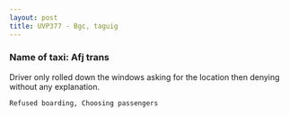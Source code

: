 ```yaml
---
layout: post
title: UVP377 - Bgc, taguig
---
```


### Name of taxi: Afj trans

Driver only rolled down the windows asking for the location then denying without any explanation.

```Refused boarding, Choosing passengers```
